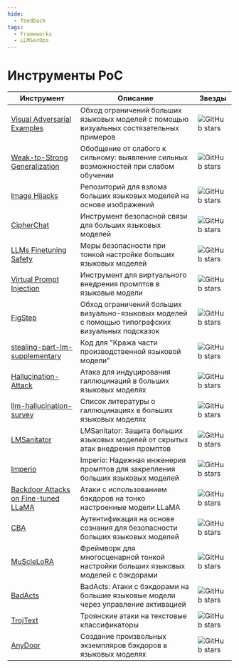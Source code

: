```yaml
---
hide:
  - feedback
tags:
  - Frameworks
  - LLMSecOps
---
```


# Инструменты PoC

| Инструмент | Описание | Звезды |
|------------|----------|--------|
| [Visual Adversarial Examples](https://github.com/Unispac/Visual-Adversarial-Examples-Jailbreak-Large-Language-Models) | Обход ограничений больших языковых моделей с помощью визуальных состязательных примеров | ![GitHub stars](https://img.shields.io/github/stars/Unispac/Visual-Adversarial-Examples-Jailbreak-Large-Language-Models?style=social) |
| [Weak-to-Strong Generalization](https://github.com/XuandongZhao/weak-to-strong) | Обобщение от слабого к сильному: выявление сильных возможностей при слабом обучении | ![GitHub stars](https://img.shields.io/github/stars/XuandongZhao/weak-to-strong?style=social) |
| [Image Hijacks](https://github.com/euanong/image-hijacks) | Репозиторий для взлома больших языковых моделей на основе изображений | ![GitHub stars](https://img.shields.io/github/stars/euanong/image-hijacks?style=social) |
| [CipherChat](https://github.com/RobustNLP/CipherChat) | Инструмент безопасной связи для больших языковых моделей | ![GitHub stars](https://img.shields.io/github/stars/RobustNLP/CipherChat?style=social) |
| [LLMs Finetuning Safety](https://github.com/LLM-Tuning-Safety/LLMs-Finetuning-Safety) | Меры безопасности при тонкой настройке больших языковых моделей | ![GitHub stars](https://img.shields.io/github/stars/LLM-Tuning-Safety/LLMs-Finetuning-Safety?style=social) |
| [Virtual Prompt Injection](https://github.com/wegodev2/virtual-prompt-injection) | Инструмент для виртуального внедрения промптов в языковые модели | ![GitHub stars](https://img.shields.io/github/stars/wegodev2/virtual-prompt-injection?style=social) |
| [FigStep](https://github.com/ThuCCSLab/FigStep) | Обход ограничений больших визуально-языковых моделей с помощью типографских визуальных подсказок | ![GitHub stars](https://img.shields.io/github/stars/ThuCCSLab/FigStep?style=social) |
| [stealing-part-lm-supplementary](https://github.com/dpaleka/stealing-part-lm-supplementary) | Код для "Кража части производственной языковой модели" | ![GitHub stars](https://img.shields.io/github/stars/dpaleka/stealing-part-lm-supplementary?style=social) |
| [Hallucination-Attack](https://github.com/PKU-YuanGroup/Hallucination-Attack) | Атака для индуцирования галлюцинаций в больших языковых моделях | ![GitHub stars](https://img.shields.io/github/stars/PKU-YuanGroup/Hallucination-Attack?style=social) |
| [llm-hallucination-survey](https://github.com/HillZhang1999/llm-hallucination-survey) | Список литературы о галлюцинациях в больших языковых моделях | ![GitHub stars](https://img.shields.io/github/stars/HillZhang1999/llm-hallucination-survey?style=social) |
| [LMSanitator](https://github.com/meng-wenlong/LMSanitator) | LMSanitator: Защита больших языковых моделей от скрытых атак внедрения промптов | ![GitHub stars](https://img.shields.io/github/stars/meng-wenlong/LMSanitator?style=social) |
| [Imperio](https://github.com/HKU-TASR/Imperio) | Imperio: Надежная инженерия промптов для закрепления больших языковых моделей | ![GitHub stars](https://img.shields.io/github/stars/HKU-TASR/Imperio?style=social) |
| [Backdoor Attacks on Fine-tuned LLaMA](https://github.com/naimul011/backdoor_attacks_on_fine-tuned_llama) | Атаки с использованием бэкдоров на тонко настроенные модели LLaMA | ![GitHub stars](https://img.shields.io/github/stars/naimul011/backdoor_attacks_on_fine-tuned_llama?style=social) |
| [CBA](https://github.com/MiracleHH/CBA) | Аутентификация на основе сознания для безопасности больших языковых моделей | ![GitHub stars](https://img.shields.io/github/stars/MiracleHH/CBA?style=social) |
| [MuScleLoRA](https://github.com/ZrW00/MuScleLoRA) | Фреймворк для многосценарной тонкой настройки больших языковых моделей с бэкдорами | ![GitHub stars](https://img.shields.io/github/stars/ZrW00/MuScleLoRA?style=social) |
| [BadActs](https://github.com/clearloveclearlove/BadActs) | BadActs: Атаки с бэкдорами на большие языковые модели через управление активацией | ![GitHub stars](https://img.shields.io/github/stars/clearloveclearlove/BadActs?style=social) |
| [TrojText](https://github.com/UCF-ML-Research/TrojText) | Троянские атаки на текстовые классификаторы | ![GitHub stars](https://img.shields.io/github/stars/UCF-ML-Research/TrojText?style=social) |
| [AnyDoor](https://github.com/sail-sg/AnyDoor) | Создание произвольных экземпляров бэкдоров в языковых моделях | ![GitHub stars](https://img.shields.io/github/stars/sail-sg/AnyDoor?style=social) |

